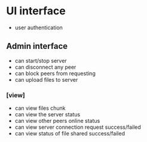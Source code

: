 # UI interface
- user authentication

## Admin interface

-   can start/stop server
-   can disconnect any peer
-   can block peers from requesting
-   can upload files to server

### [view]

-   can view files chunk
-   can view the server status
-   can view other peers online status
-   can view server connection request success/failed
-   can view status of file shared success/failed
